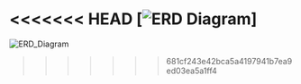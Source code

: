 <<<<<<< HEAD
[![ERD Diagram](/public/images/ERD.png)]
=======
![ERD_Diagram](https://github.com/NDeekshitha7/ui-project/assets/115596359/4d747d81-51ff-47fe-bba3-7d2f8cd71afa)


>>>>>>> 681cf243e42bca5a4197941b7ea9ed03ea5a1ff4

